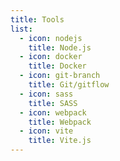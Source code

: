```yaml
---
title: Tools
list:
  - icon: nodejs
    title: Node.js
  - icon: docker
    title: Docker
  - icon: git-branch
    title: Git/gitflow
  - icon: sass
    title: SASS
  - icon: webpack
    title: Webpack
  - icon: vite
    title: Vite.js
---
```

